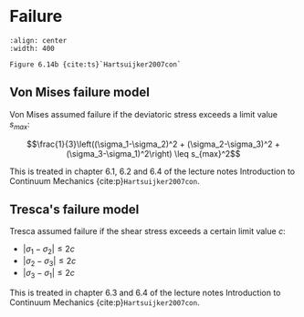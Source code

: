```{index} Von Mises
```
```{index} Tresca
```

# Failure
```{figure} ./failure_data/image.png
:align: center
:width: 400

Figure 6.14b {cite:ts}`Hartsuijker2007con`
```

## Von Mises failure model
Von Mises assumed failure if the deviatoric stress exceeds a limit value $s_{max}$:

$$\frac{1}{3}\left((\sigma_1-\sigma_2)^2 + (\sigma_2-\sigma_3)^2 + (\sigma_3-\sigma_1)^2\right) \leq s_{max}^2$$

This is treated in chapter 6.1, 6.2 and 6.4 of the lecture notes Introduction to Continuum Mechanics {cite:p}`Hartsuijker2007con`.

## Tresca's failure model
Tresca assumed failure if the shear stress exceeds a certain limit value $c$:

- $|\sigma_1 - \sigma_2| \leq 2c$
- $|\sigma_2 - \sigma_3| \leq 2c$
- $|\sigma_3 - \sigma_1| \leq 2c$

This is treated in chapter 6.3 and 6.4 of the lecture notes Introduction to Continuum Mechanics {cite:p}`Hartsuijker2007con`.